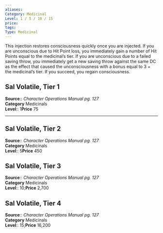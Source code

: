 ```yaml
---
aliases: 
Category: Medicinal
Level: 1 / 5 / 10 / 15
price:  
tags: 
Type: Medicinal
---
```

This injection restores consciousness quickly once you are injected. If you are unconscious due to Hit Point loss, you immediately gain a number of Hit Points equal to the medicinal’s tier. If you are unconscious due to a failed saving throw, you immediately get a new saving throw against the same DC as the effect that caused the unconsciousness with a bonus equal to 3 + the medicinal’s tier. If you succeed, you regain consciousness.  

## Sal Volatile, Tier 1

**Source**:: _Character Operations Manual pg. 127_  
**Category** Medicinals  
**Level**:: 1**Price** 75

---

## Sal Volatile, Tier 2

**Source**:: _Character Operations Manual pg. 127_  
**Category** Medicinals  
**Level**:: 5**Price** 450

## Sal Volatile, Tier 3

**Source**:: _Character Operations Manual pg. 127_  
**Category** Medicinals  
**Level**:: 10;**Price** 2,700

## Sal Volatile, Tier 4

**Source**:: _Character Operations Manual pg. 127_  
**Category** Medicinals  
**Level**:: 15;**Price** 16,200

